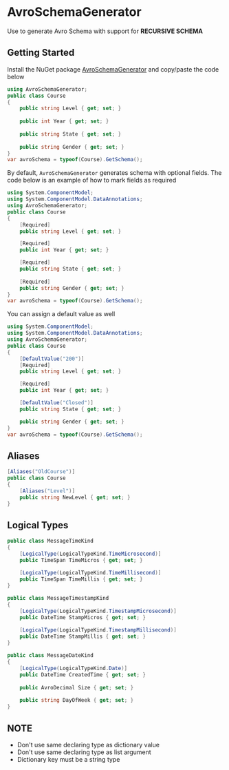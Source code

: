 # AvroSchemaGenerator
Use to generate Avro Schema with support for **RECURSIVE SCHEMA**

## Getting Started
Install the NuGet package [AvroSchemaGenerator](https://www.nuget.org/packages/AvroSchemaGenerator/) and copy/paste the code below 

```csharp
using AvroSchemaGenerator;
public class Course
{
    public string Level { get; set; }
        
    public int Year { get; set; }
        
    public string State { get; set; }
        
    public string Gender { get; set; }
}
var avroSchema = typeof(Course).GetSchema();
```

By default, `AvroSchemaGenerator` generates schema with optional fields. The code below is an example of how to mark fields as required

```csharp
using System.ComponentModel;
using System.ComponentModel.DataAnnotations;
using AvroSchemaGenerator;
public class Course
{
    [Required]
    public string Level { get; set; }

    [Required]
    public int Year { get; set; }

    [Required]
    public string State { get; set; }
        
    [Required]
    public string Gender { get; set; }
}
var avroSchema = typeof(Course).GetSchema();
```

You can assign a default value as well
```csharp
using System.ComponentModel;
using System.ComponentModel.DataAnnotations;
using AvroSchemaGenerator;
public class Course
{
    [DefaultValue("200")]
    [Required]
    public string Level { get; set; }

    [Required]
    public int Year { get; set; }

    [DefaultValue("Closed")]
    public string State { get; set; }

    public string Gender { get; set; }
}
var avroSchema = typeof(Course).GetSchema();
```
## Aliases
```csharp
[Aliases("OldCourse")]
public class Course
{
    [Aliases("Level")]
    public string NewLevel { get; set; }
}
```
## Logical Types
```csharp
public class MessageTimeKind
{
    [LogicalType(LogicalTypeKind.TimeMicrosecond)]
    public TimeSpan TimeMicros { get; set; }

    [LogicalType(LogicalTypeKind.TimeMillisecond)]
    public TimeSpan TimeMillis { get; set; }
}
	
public class MessageTimestampKind
{
    [LogicalType(LogicalTypeKind.TimestampMicrosecond)]
    public DateTime StampMicros { get; set; }

    [LogicalType(LogicalTypeKind.TimestampMillisecond)]
    public DateTime StampMillis { get; set; }
}
	
public class MessageDateKind
{
    [LogicalType(LogicalTypeKind.Date)]
    public DateTime CreatedTime { get; set; }
        
    public AvroDecimal Size { get; set; }
        
	public string DayOfWeek { get; set; }
}
```

## NOTE
- Don't use same declaring type as dictionary value
- Don't use same declaring type as list argument
- Dictionary key must be a string type